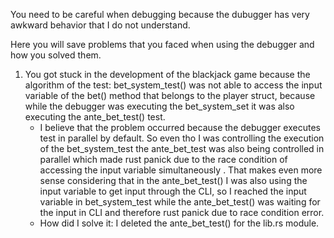 
You need to be careful when debugging because the dubugger has very awkward behavior that I do not understand.

Here you will save problems that you faced when using the debugger and how you solved them.


1. You got stuck in the development of the blackjack game because the algorithm of the test: bet_system_test() was not able to access the input variable of the bet() method that belongs to the player struct, because while the debugger was executing the bet_system_set it was also executing the ante_bet_test() test. 
	- I believe that the problem occurred because the debugger executes test in parallel by default. So even tho I was controlling the execution of the bet_system_test the ante_bet_test was also being controlled in parallel which made rust panick due to the race condition of accessing the input variable simultaneously . That makes even more sense considering that in the ante_bet_test() I was also using the input variable to get input through the CLI, so I reached the input variable in bet_system_test while the ante_bet_test() was waiting for the input in CLI and therefore rust panick due to race condition error.
	- How did I solve it: I deleted the ante_bet_test() for the lib.rs module.